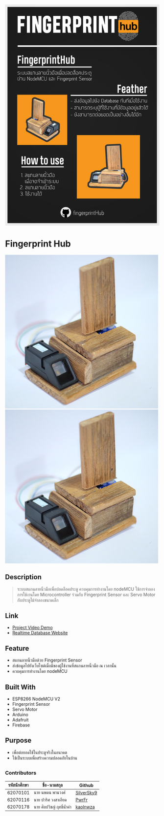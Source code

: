 ![Image](https://raw.githubusercontent.com/kaolnwza/fingerprintHub/master/img/asdasdasd.jpg)
# Fingerprint Hub

![Image description](https://raw.githubusercontent.com/kaolnwza/fingerprintHub/master/img/img1500.jpg)  ![Image description](https://raw.githubusercontent.com/kaolnwza/fingerprintHub/master/img/img1500.jpg) 

## Description
> ระบบสแกนลายนิ้วมือเพื่อปลดล็อคประตู ควบคุมการทำงานโดย nodeMCU
> ใช้การจำลองการใช้งานโดย Microcontroller ร่วมกับ Fingerprint Sensor และ Servo Motor กับประตูไม้จำลองขนาดเล็ก

## Link
- [Project Video Demo](https://youtu.be/zU5JManwhrQ)
- [Realtime Database Website](https://kaolnwza.github.io/fingerprintHub/)

## Feature
- สแกนลายนิ้วมือด้วย Fingerprint Sensor
- ส่งข้อมูลไปยังเว็บไซต์เมื่อมีของผู้ใช้งานที่สแกนลายนิ้วมือ ณ เวลานั้น 
- ควบคุมการทำงานโดย nodeMCU

## Built With
- ESP8266 NodeMCU V2
- Fingerprint Sensor
- Servo Motor
- Arduino
- Adafruit
- Firebase

## Purpose
- เพื่อต่อยอดใช้ในประตูจริงในอนาคต
- ใช้เป็นระบบเพื่อสร้างความปลอดภัยในบ้าน
## 
### Contributors
|รหัสนักศึกษา| ชื่อ-นามสกุล | Github |
| -- | -- | -- |
| 62070101 | นาย นพดน พานวงศ์ | [SilverSky9](https://github.com/SilverSky9) |
| 62070116 | นาย ปวริศ วงสาเอียด |[PwrFr](https://github.com/PwrFr) |
| 62070178 | นาย ศิลปวิชญ์ ฤทธิ์นํ้าคํา | [kaolnwza](https://github.com/kaolnwza) |
